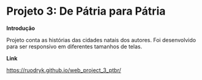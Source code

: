# Projeto 3: De Pátria para Pátria
  
**Introdução**    
  
Projeto conta as histórias das cidades natais dos autores. Foi desenvolvido para ser responsivo em diferentes tamanhos de telas.

**Link**

https://ruodryk.github.io/web_project_3_ptbr/
  


